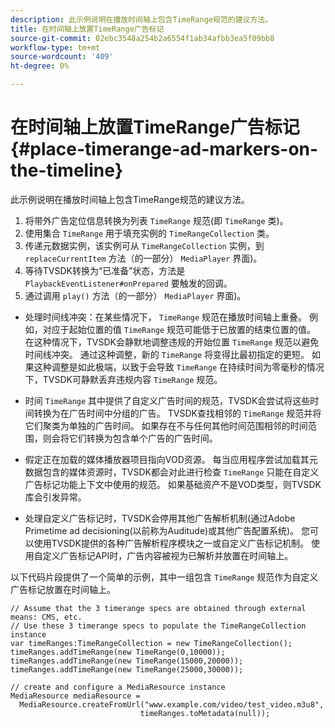 ```yaml
---
description: 此示例说明在播放时间轴上包含TimeRange规范的建议方法。
title: 在时间轴上放置TimeRange广告标记
source-git-commit: 02ebc3548a254b2a6554f1ab34afbb3ea5f09bb8
workflow-type: tm+mt
source-wordcount: '409'
ht-degree: 0%

---
```


# 在时间轴上放置TimeRange广告标记 {#place-timerange-ad-markers-on-the-timeline}

此示例说明在播放时间轴上包含TimeRange规范的建议方法。

1. 将带外广告定位信息转换为列表 `TimeRange` 规范(即 `TimeRange` 类)。
1. 使用集合 `TimeRange` 用于填充实例的 `TimeRangeCollection` 类。
1. 传递元数据实例，该实例可从 `TimeRangeCollection` 实例，到 `replaceCurrentItem` 方法（的一部分） `MediaPlayer` 界面)。
1. 等待TVSDK转换为“已准备”状态，方法是 `PlaybackEventListener#onPrepared` 要触发的回调。
1. 通过调用 `play()` 方法（的一部分） `MediaPlayer` 界面)。

* 处理时间线冲突：在某些情况下， `TimeRange` 规范在播放时间轴上重叠。 例如，对应于起始位置的值 `TimeRange` 规范可能低于已放置的结束位置的值。 在这种情况下，TVSDK会静默地调整违规的开始位置 `TimeRange` 规范以避免时间线冲突。 通过这种调整，新的 `TimeRange` 将变得比最初指定的更短。 如果这种调整是如此极端，以致于会导致 `TimeRange` 在持续时间为零毫秒的情况下，TVSDK可静默丢弃违规内容 `TimeRange` 规范。

* 时间 `TimeRange` 其中提供了自定义广告时间的规范，TVSDK会尝试将这些时间转换为在广告时间中分组的广告。 TVSDK查找相邻的 `TimeRange` 规范并将它们聚类为单独的广告时间。 如果存在不与任何其他时间范围相邻的时间范围，则会将它们转换为包含单个广告的广告时间。

* 假定正在加载的媒体播放器项目指向VOD资源。 每当应用程序尝试加载其元数据包含的媒体资源时，TVSDK都会对此进行检查 `TimeRange` 只能在自定义广告标记功能上下文中使用的规范。 如果基础资产不是VOD类型，则TVSDK库会引发异常。

* 处理自定义广告标记时，TVSDK会停用其他广告解析机制(通过Adobe Primetime ad decisioning(以前称为Auditude)或其他广告配置系统)。 您可以使用TVSDK提供的各种广告解析程序模块之一或自定义广告标记机制。 使用自定义广告标记API时，广告内容被视为已解析并放置在时间轴上。

<!--<a id="example_639BD1B66CE74F3DB65ED06CAD23EB09"></a>-->

以下代码片段提供了一个简单的示例，其中一组包含 `TimeRange` 规范作为自定义广告标记放置在时间轴上。

```
// Assume that the 3 timerange specs are obtained through external means: CMS, etc. 
// Use these 3 timerange specs to populate the TimeRangeCollection instance 
var timeRanges:TimeRangeCollection = new TimeRangeCollection(); 
timeRanges.addTimeRange(new TimeRange(0,10000)); 
timeRanges.addTimeRange(new TimeRange(15000,20000)); 
timeRanges.addTimeRange(new TimeRange(25000,30000)); 
  
// create and configure a MediaResource instance 
MediaResource mediaResource =  
  MediaResource.createFromUrl("www.example.com/video/test_video.m3u8",  
                             timeRanges.toMetadata(null));
```
